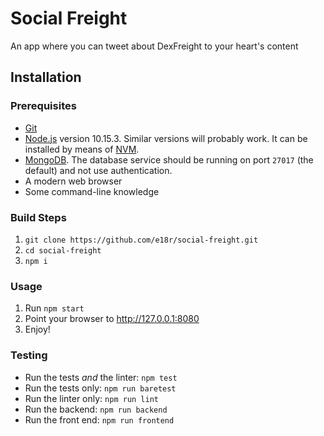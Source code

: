 # Social Freight #
An app where you can tweet about DexFreight to your heart's content

## Installation ##

### Prerequisites ###
* [Git](https://git-scm.com)
* [Node.js](https://nodejs.org) version 10.15.3. Similar versions will probably work. It can be installed by means of [NVM](https://github.com/nvm-sh/nvm).
* [MongoDB](http://mongodb.com/). The database service should be running on port `27017` (the default) and not use authentication.
* A modern web browser
* Some command-line knowledge

### Build Steps ###
1. `git clone https://github.com/e18r/social-freight.git`
2. `cd social-freight`
3. `npm i`

### Usage ###
1. Run `npm start`
2. Point your browser to http://127.0.0.1:8080
3. Enjoy!

### Testing ###
* Run the tests *and* the linter: `npm test`
* Run the tests only: `npm run baretest`
* Run the linter only: `npm run lint`
* Run the backend: `npm run backend`
* Run the front end: `npm run frontend`
